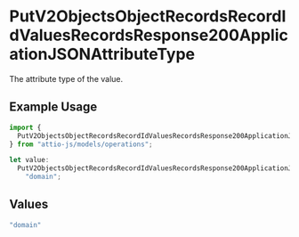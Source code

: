 # PutV2ObjectsObjectRecordsRecordIdValuesRecordsResponse200ApplicationJSONAttributeType

The attribute type of the value.

## Example Usage

```typescript
import {
  PutV2ObjectsObjectRecordsRecordIdValuesRecordsResponse200ApplicationJSONAttributeType,
} from "attio-js/models/operations";

let value:
  PutV2ObjectsObjectRecordsRecordIdValuesRecordsResponse200ApplicationJSONAttributeType =
    "domain";
```

## Values

```typescript
"domain"
```